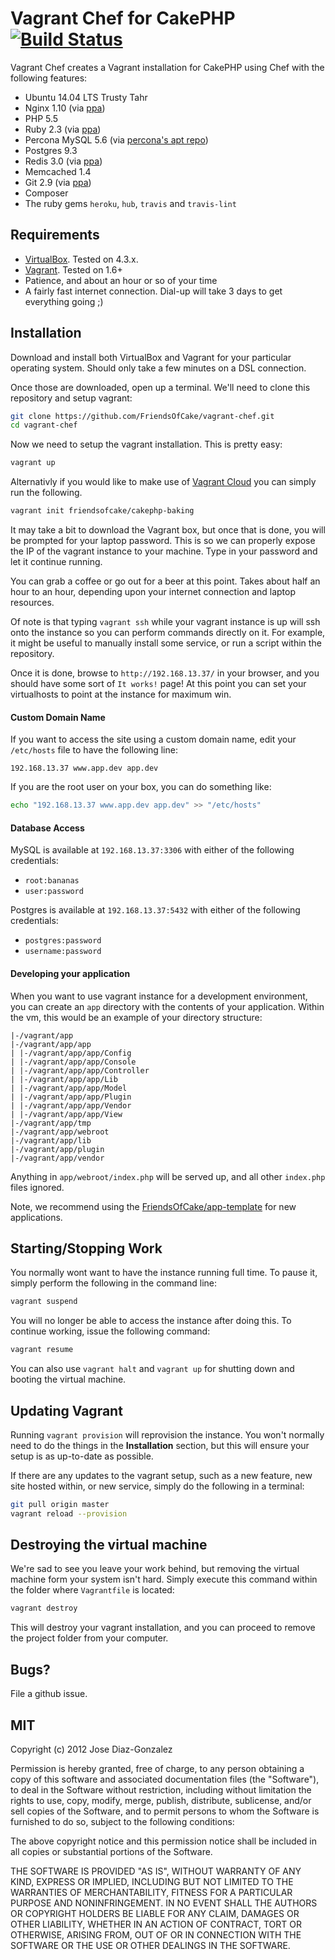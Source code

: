 # Vagrant Chef for CakePHP [![Build Status](https://travis-ci.org/FriendsOfCake/vagrant-chef.svg)](https://travis-ci.org/FriendsOfCake/vagrant-chef)


Vagrant Chef creates a Vagrant installation for CakePHP using Chef with the following features:

- Ubuntu 14.04 LTS Trusty Tahr
- Nginx 1.10 (via [ppa](https://launchpad.net/~nginx/+archive/ubuntu/stable))
- PHP 5.5
- Ruby 2.3 (via [ppa](https://launchpad.net/~brightbox/+archive/ubuntu/ruby-ng))
- Percona MySQL 5.6 (via [percona's apt repo](https://www.percona.com/doc/percona-server/5.6/installation/apt_repo.html))
- Postgres 9.3
- Redis 3.0 (via [ppa](https://launchpad.net/~chris-lea/+archive/ubuntu/redis-server))
- Memcached 1.4
- Git 2.9 (via [ppa](https://launchpad.net/~git-core/+archive/ubuntu/ppa))
- Composer
- The ruby gems `heroku`, `hub`, `travis` and `travis-lint`

## Requirements

- [VirtualBox](https://www.virtualbox.org/wiki/Downloads). Tested on 4.3.x.
- [Vagrant](http://www.vagrantup.com/downloads.html). Tested on 1.6+
- Patience, and about an hour or so of your time
- A fairly fast internet connection. Dial-up will take 3 days to get everything going ;)

## Installation

Download and install both VirtualBox and Vagrant for your particular operating system. Should only take a few minutes on a DSL connection.

Once those are downloaded, open up a terminal. We'll need to clone this repository and setup vagrant:

```bash
git clone https://github.com/FriendsOfCake/vagrant-chef.git
cd vagrant-chef
```

Now we need to setup the vagrant installation. This is pretty easy:

```bash
vagrant up
```

Alternativly if you would like to make use of [Vagrant Cloud](https://vagrantcloud.com/friendsofcake/cakephp-baking/version/1) you can simply run the following.

```bash
vagrant init friendsofcake/cakephp-baking
```

It may take a bit to download the Vagrant box, but once that is done, you will be prompted for your laptop password. This is so we can properly expose the IP of the vagrant instance to your machine. Type in your password and let it continue running.

You can grab a coffee or go out for a beer at this point. Takes about half an hour to an hour, depending upon your internet connection and laptop resources.

Of note is that typing `vagrant ssh` while your vagrant instance is up will ssh onto the instance so you can perform commands directly on it. For example, it might be useful to manually install some service, or run a script within the repository.

Once it is done, browse to `http://192.168.13.37/` in your browser, and you should have some sort of `It works!` page! At this point you can set your virtualhosts to point at the instance for maximum win.

#### Custom Domain Name

If you want to access the site using a custom domain name, edit your `/etc/hosts` file to have the following line:

    192.168.13.37 www.app.dev app.dev

If you are the root user on your box, you can do something like:

```bash
echo "192.168.13.37 www.app.dev app.dev" >> "/etc/hosts"
```

#### Database Access

MySQL is available at `192.168.13.37:3306` with either of the following credentials:

- `root:bananas`
- `user:password`

Postgres is available at `192.168.13.37:5432` with either of the following credentials:

- `postgres:password`
- `username:password`

#### Developing your application

When you want to use vagrant instance for a development environment, you can create an `app` directory with the contents of your application. Within the vm, this would be an example of your directory structure:

    |-/vagrant/app
    |-/vagrant/app/app
    | |-/vagrant/app/app/Config
    | |-/vagrant/app/app/Console
    | |-/vagrant/app/app/Controller
    | |-/vagrant/app/app/Lib
    | |-/vagrant/app/app/Model
    | |-/vagrant/app/app/Plugin
    | |-/vagrant/app/app/Vendor
    | |-/vagrant/app/app/View
    |-/vagrant/app/tmp
    |-/vagrant/app/webroot
    |-/vagrant/app/lib
    |-/vagrant/app/plugin
    |-/vagrant/app/vendor

Anything in `app/webroot/index.php` will be served up, and all other `index.php` files ignored.

Note, we recommend using the [FriendsOfCake/app-template](https://github.com/FriendsOfCake/app-template) for new applications.

## Starting/Stopping Work

You normally wont want to have the instance running full time. To pause it, simply perform the following in the command line:

```bash
vagrant suspend
```

You will no longer be able to access the instance after doing this. To continue working, issue the following command:

```bash
vagrant resume
```

You can also use `vagrant halt` and `vagrant up` for shutting down and booting the virtual machine.

## Updating Vagrant

Running `vagrant provision` will reprovision the instance. You won't normally need to do the things in the **Installation** section, but this will ensure your setup is as up-to-date as possible.

If there are any updates to the vagrant setup, such as a new feature, new site hosted within, or new service, simply do the following in a terminal:

```bash
git pull origin master
vagrant reload --provision
```

## Destroying the virtual machine

We're sad to see you leave your work behind, but removing the virtual machine form your system isn't hard. Simply execute this command within the folder where `Vagrantfile` is located:

```bash
vagrant destroy
```

This will destroy your vagrant installation, and you can proceed to remove the project folder from your computer.

## Bugs?

File a github issue.

## MIT

Copyright (c) 2012 Jose Diaz-Gonzalez

Permission is hereby granted, free of charge, to any person obtaining a copy of this software and associated documentation files (the "Software"), to deal in the Software without restriction, including without limitation the rights to use, copy, modify, merge, publish, distribute, sublicense, and/or sell copies of the Software, and to permit persons to whom the Software is furnished to do so, subject to the following conditions:

The above copyright notice and this permission notice shall be included in all copies or substantial portions of the Software.

THE SOFTWARE IS PROVIDED "AS IS", WITHOUT WARRANTY OF ANY KIND, EXPRESS OR IMPLIED, INCLUDING BUT NOT LIMITED TO THE WARRANTIES OF MERCHANTABILITY, FITNESS FOR A PARTICULAR PURPOSE AND NONINFRINGEMENT. IN NO EVENT SHALL THE AUTHORS OR COPYRIGHT HOLDERS BE LIABLE FOR ANY CLAIM, DAMAGES OR OTHER LIABILITY, WHETHER IN AN ACTION OF CONTRACT, TORT OR OTHERWISE, ARISING FROM, OUT OF OR IN CONNECTION WITH THE SOFTWARE OR THE USE OR OTHER DEALINGS IN THE SOFTWARE.
